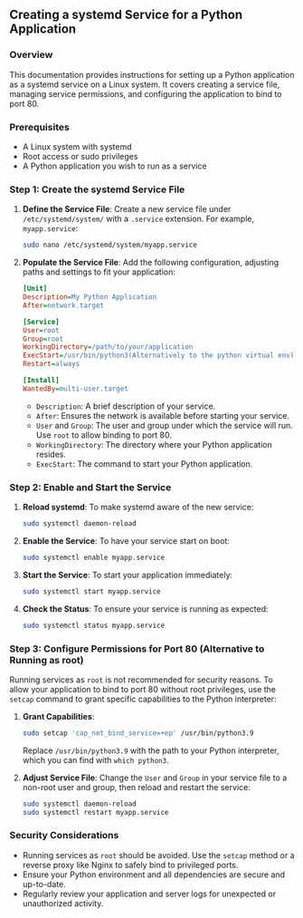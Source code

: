 ## Creating a systemd Service for a Python Application

### Overview
This documentation provides instructions for setting up a Python application as a systemd service on a Linux system. It covers creating a service file, managing service permissions, and configuring the application to bind to port 80.

### Prerequisites
- A Linux system with systemd
- Root access or sudo privileges
- A Python application you wish to run as a service

### Step 1: Create the systemd Service File
1. **Define the Service File**: Create a new service file under `/etc/systemd/system/` with a `.service` extension. For example, `myapp.service`:

    ```bash
    sudo nano /etc/systemd/system/myapp.service
    ```

2. **Populate the Service File**: Add the following configuration, adjusting paths and settings to fit your application:

    ```ini
    [Unit]
    Description=My Python Application
    After=network.target

    [Service]
    User=root
    Group=root
    WorkingDirectory=/path/to/your/application
    ExecStart=/usr/bin/python3(Alternatively to the python virtual env) /path/to/your/application/app.py
    Restart=always

    [Install]
    WantedBy=multi-user.target
    ```

    - `Description`: A brief description of your service.
    - `After`: Ensures the network is available before starting your service.
    - `User` and `Group`: The user and group under which the service will run. Use `root` to allow binding to port 80.
    - `WorkingDirectory`: The directory where your Python application resides.
    - `ExecStart`: The command to start your Python application.

### Step 2: Enable and Start the Service
1. **Reload systemd**: To make systemd aware of the new service:

    ```bash
    sudo systemctl daemon-reload
    ```

2. **Enable the Service**: To have your service start on boot:

    ```bash
    sudo systemctl enable myapp.service
    ```

3. **Start the Service**: To start your application immediately:

    ```bash
    sudo systemctl start myapp.service
    ```

4. **Check the Status**: To ensure your service is running as expected:

    ```bash
    sudo systemctl status myapp.service
    ```

### Step 3: Configure Permissions for Port 80 (Alternative to Running as root)
Running services as `root` is not recommended for security reasons. To allow your application to bind to port 80 without root privileges, use the `setcap` command to grant specific capabilities to the Python interpreter:

1. **Grant Capabilities**:

    ```bash
    sudo setcap 'cap_net_bind_service=+ep' /usr/bin/python3.9
    ```

    Replace `/usr/bin/python3.9` with the path to your Python interpreter, which you can find with `which python3`.

2. **Adjust Service File**: Change the `User` and `Group` in your service file to a non-root user and group, then reload and restart the service:

    ```bash
    sudo systemctl daemon-reload
    sudo systemctl restart myapp.service
    ```

### Security Considerations
- Running services as `root` should be avoided. Use the `setcap` method or a reverse proxy like Nginx to safely bind to privileged ports.
- Ensure your Python environment and all dependencies are secure and up-to-date.
- Regularly review your application and server logs for unexpected or unauthorized activity.
